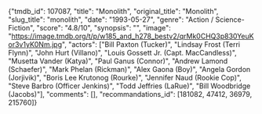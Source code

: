 {"tmdb_id": 107087, "title": "Monolith", "original_title": "Monolith", "slug_title": "monolith", "date": "1993-05-27", "genre": "Action / Science-Fiction", "score": "4.8/10", "synopsis": "", "image": "https://image.tmdb.org/t/p/w185_and_h278_bestv2/qrMk0CHQ3p830YeuKor3v1yK0Nm.jpg", "actors": ["Bill Paxton (Tucker)", "Lindsay Frost (Terri Flynn)", "John Hurt (Villano)", "Louis Gossett Jr. (Capt. MacCandless)", "Musetta Vander (Katya)", "Paul Ganus (Connor)", "Andrew Lamond (Schaefer)", "Mark Phelan (Rickman)", "Alex Gaona (Boy)", "Angela Gordon (Jorjivik)", "Boris Lee Krutonog (Rourke)", "Jennifer Naud (Rookie Cop)", "Steve Barbro (Officer Jenkins)", "Todd Jeffries (LaRue)", "Bill Woodbridge (Jacobs)"], "comments": [], "recommandations_id": [181082, 47412, 36979, 215760]}